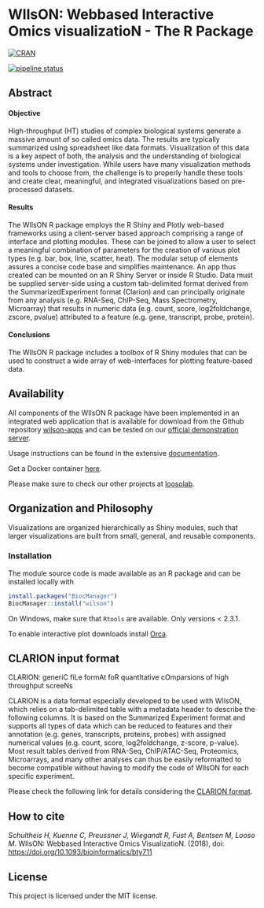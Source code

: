 # WIlsON: Webbased Interactive Omics visualizatioN -  The R Package
[![CRAN](https://www.r-pkg.org/badges/version/wilson)](https://cran.r-project.org/package=wilson)

[![pipeline status](https://gitlab.gwdg.de/loosolab/software/wilson/badges/master/pipeline.svg)](https://gitlab.gwdg.de/loosolab/software/wilson/commits/master)

## Abstract
#### Objective
High-throughput (HT) studies of complex biological systems generate a massive amount of so called omics data. The results are typically summarized using spreadsheet like data formats.  Visualization of this data is a key aspect of both, the analysis and the understanding of biological systems under investigation. While users have many visualization methods and tools to choose from, the challenge is to properly handle these tools and create clear, meaningful, and integrated visualizations based on pre-processed datasets.

#### Results
The WIlsON R package employs the R Shiny and Plotly web-based frameworks using a client-server based approach comprising a range of interface and plotting modules. These can be joined to allow a user to select a meaningful combination of parameters for the creation of various plot types (e.g. bar, box, line, scatter, heat). The modular setup of elements assures a concise code base and simplifies maintenance. An app thus created can be mounted on an R Shiny Server or inside R Studio. Data must be supplied server-side using a custom tab-delimited format derived from the SummarizedExperiment format (Clarion) and can principally originate from any analysis (e.g. RNA-Seq, ChIP-Seq, Mass Spectrometry, Microarray) that results in numeric data (e.g. count, score, log2foldchange, zscore, pvalue) attributed to a feature (e.g. gene, transcript, probe, protein).

#### Conclusions
The WIlsON R package includes a toolbox of R Shiny modules that can be used to construct a wide array of web-interfaces for plotting feature-based data.

## Availability
All components of the WIlsON R package have been implemented in an integrated web application that is available for download from the Github repository [wilson-apps](https://github.molgen.mpg.de/loosolab/wilson-apps/) and can be tested on our [official demonstration server](http://loosolab.mpi-bn.mpg.de/wilson/).

Usage instructions can be found in the extensive [documentation](https://github.molgen.mpg.de/loosolab/wilson-apps/wiki/).

Get a Docker container [here](https://hub.docker.com/r/loosolab/wilson/).

Please make sure to check our other projects at [loosolab](https://github.molgen.mpg.de/pages/loosolab/www/).

## Organization and Philosophy
Visualizations are organized hierarchically as Shiny modules, such that larger visualizations are built from small, general, and reusable components. 

### Installation
The module source code is made available as an R package and can be installed locally with

```r
install.packages("BiocManager")
BiocManager::install("wilson")
```

On Windows, make sure that `Rtools` are available. Only versions < 2.3.1.

To enable interactive plot downloads install [Orca](https://github.com/plotly/orca).

## CLARION input format

CLARION: generiC fiLe formAt foR quantItative cOmparsions of high throughput screeNs

CLARION is a data format especially developed to be used with WIlsON, which relies on a tab-delimited table with a metadata header to describe the following columns. It is based on the Summarized Experiment format and supports all types of data which can be reduced to features and their annotation (e.g. genes, transcripts, proteins, probes) with assigned numerical values (e.g. count, score, log2foldchange, z-score, p-value). Most result tables derived from RNA-Seq, ChIP/ATAC-Seq, Proteomics, Microarrays, and many other analyses can thus be easily reformatted to become compatible without having to modify the code of WIlsON for each specific experiment.

Please check the following link for details considering the [CLARION format](https://github.molgen.mpg.de/loosolab/wilson-apps/wiki/Local-usage%3AInput-format).

## How to cite
*Schultheis H, Kuenne C, Preussner J, Wiegandt R, Fust A, Bentsen M, Looso M*. WIlsON: Webbased Interactive Omics VisualizatioN. (2018), doi: https://doi.org/10.1093/bioinformatics/bty711

## License
This project is licensed under the MIT license.
